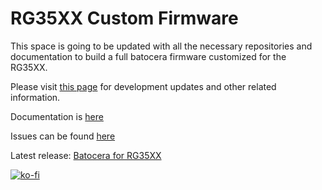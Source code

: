 # RG35XX Custom Firmware

This space is going to be updated with all the necessary repositories and documentation to build a full batocera firmware customized for the RG35XX.

Please visit [this page](https://ko-fi.com/acmeplus) for development updates and other related information.

Documentation is [here](https://rg35xx-cfw.github.io)

Issues can be found [here](https://github.com/rg35xx-cfw/rg35xx-cfw.github.io/issues)

Latest release: [Batocera for RG35XX](https://github.com/rg35xx-cfw/rg35xx-cfw.github.io/releases/latest)

[![ko-fi](https://ko-fi.com/img/githubbutton_sm.svg)](https://ko-fi.com/A0A1J951S)
